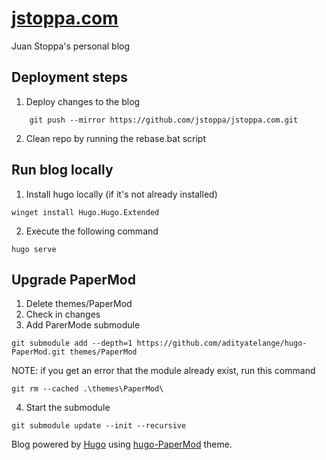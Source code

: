 # [jstoppa.com](http://jstoppa.com/)

Juan Stoppa's personal blog

## Deployment steps

1. Deploy changes to the blog

```
    git push --mirror https://github.com/jstoppa/jstoppa.com.git
```

2. Clean repo by running the rebase.bat script

## Run blog locally

1. Install hugo locally (if it's not already installed)

```
winget install Hugo.Hugo.Extended
```

2. Execute the following command

```
hugo serve
```

## Upgrade PaperMod

1. Delete themes/PaperMod
2. Check in changes
3. Add ParerMode submodule

```
git submodule add --depth=1 https://github.com/adityatelange/hugo-PaperMod.git themes/PaperMod
```

NOTE: if you get an error that the module already exist, run this command

```
git rm --cached .\themes\PaperMod\
```

4. Start the submodule

```
git submodule update --init --recursive
```

Blog powered by [Hugo](https://gohugo.io/) using [hugo-PaperMod](https://github.com/adityatelange/hugo-PaperMod) theme.
